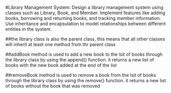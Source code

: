 #Library Management System:
Design a library management system using classes such as Library, Book, and Member.
Implement features like adding books, borrowing and returning books, and tracking member information.
Use inheritance and encapsulation to model relationships between different entities in the system.

##the library class 
is also the parent class, this means that all other classes
will inherit at least one method from thr parent class

##addBook method
is used to add a new book to the lsit of books
through the library class by using the append() function.
it returns a new list of books with the new book added at the end
of the list

##removeBook method
is used to remove a book from the lsit of books
through the library class by using the remove() function.
it returns a new list of books without the book that was removed